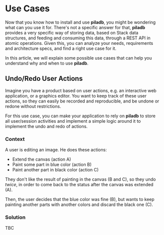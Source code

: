 # Use Cases

Now that you know how to install and use **piladb**, you might be wondering what can you use it for. There's not a specific answer for that, **piladb** provides a very specific way of storing data, based on Stack data structures, and feeding and consuming this data, through a REST API in atomic operations. Given this, you can analyze your needs, requirements and architecture specs, and find a right use case for it.

In this article, we will explain some possible use cases that can help you understand why and when to use **piladb**.

## Undo/Redo User Actions

Imagine you have a product based on user actions, e.g. an interactive web application, or a graphics editor. You want to keep track of these user actions, so they can easily be recorded and reproducible, and be undone or redone without restrictions.

For this use case, you can make your application to rely on **piladb** to store all user/session activities and implement a simple logic around it to implement the undo and redo of actions.

### Context

A user is editing an image. He does these actions:

* Extend the canvas (action A)
* Paint some part in blue color (action B)
* Paint another part in black color (action C)

They don't like the result of painting in the canvas (B and C), so they undo _twice_, in order to come back to the status after the canvas was extended (A).

Then, the user decides that the blue color was fine (B), but wants to keep painting another parts with another colors and discard the black one (C).

### Solution

TBC
